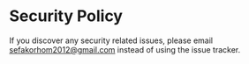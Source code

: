 # Security Policy

If you discover any security related issues, please email sefakorhom2012@gmail.com instead of using the issue tracker.
